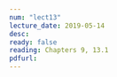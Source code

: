 ```yaml
---
num: "lect13"
lecture_date: 2019-05-14
desc: 
ready: false
reading: Chapters 9, 13.1
pdfurl: 
---
```

